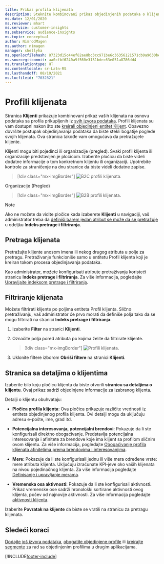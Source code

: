 ```yaml
---
title: Prikaz profila klijenata
description: Steknite kombinovani prikaz objedinjenih podataka o klijentima.
ms.date: 12/01/2020
ms.reviewer: mhart
ms.service: customer-insights
ms.subservice: audience-insights
ms.topic: conceptual
author: NimrodMagen
ms.author: nimagen
manager: shellyha
ms.openlocfilehash: 87323d15c44ef82ae8bc3cc971be6c36356121571cb9a9630be699ac2d157bf6
ms.sourcegitcommit: aa0cfbf6240a9f560e3131bdec63e051a8786dd4
ms.translationtype: HT
ms.contentlocale: sr-Latn-RS
ms.lasthandoff: 08/10/2021
ms.locfileid: "7032821"
---
```

# <a name="customer-profiles"></a>Profili klijenata

Stranica **Klijenti** prikazuje kombinovani prikaz vaših klijenata na osnovu podataka sa profila prikupljenih iz [svih izvora podataka](data-sources.md). Profili klijenata su vam dostupni nakon što ste [kreirali objedinjeni entitet Klijent](data-unification.md). Obavezno dovršite postupak objedinjavanja podataka da biste stekli bogatije poglede svojih klijenata. Ova stranica takođe vam omogućava da pretražujete klijente.

Klijenti mogu biti pojedinci ili organizacije (pregled). Svaki profil klijenta ili organizacije predstavljen je pločicom. Izaberite pločicu da biste videli dodatne informacije o tom konkretnom klijentu ili organizaciji. Upotrebite kontrole za straničenje na dnu stranice da biste videli dodatne zapise.

> [!div class="mx-imgBorder"] 
> ![B2C profili klijenata.](media/profiles-customers.png "B2C profili klijenata")

Organizacije (Pregled)
> [!div class="mx-imgBorder"] 
> ![B2B profili klijenata.](media/profile-customers-b2b.png "B2B profili klijenata")

> [!NOTE]
> Ako ne možete da vidite pločice kada izaberete **Klijenti** u navigaciji, vaš administrator treba da [definiši barem jedan atribut se može da se pretražuje](search-filter-index.md) u odeljku **Indeks pretrage i filtriranja**.

## <a name="search-for-customers"></a>Pretraga klijenata

Pretražujte klijente unosom imena ili nekog drugog atributa u polje za pretragu. Pretraživanje funkcioniše samo u entitetu Profil klijenta koji je kreiran tokom procesa objedinjavanja podataka.

Kao administrator, možete konfigurisati atribute pretraživanja koristeći stranicu **Indeks pretrage i filtriranja**. Za više informacija, pogledajte [Upravljajte indeksom pretrage i filtriranja](search-filter-index.md).

## <a name="filter-customers"></a>Filtriranje klijenata

Možete filtrirati klijente po poljima entiteta Profil klijenta. Slično pretraživanju, vaš administrator će prvo morati da definiše polja tako da se mogu filtrirati na stranici **Indeks pretrage i filtriranja**.

1. Izaberite **Filter** na stranici **Klijenti**.

2. Označite polja pored atributa po kojima želite da filtrirate klijente.

   > [!div class="mx-imgBorder"] 
   > ![Profili klijenata.](media/profiles-customers3.png "Profili klijenata")

3. Uklonite filtere izborom **Obriši filtere** na stranici **Klijenti**.

##  <a name="customer-details-page"></a>Stranica sa detaljima o klijentima

Izaberite bilo koju pločicu klijenta da biste otvorili **stranicu sa detaljima o klijentu**. Ovaj prikaz sadrži objedinjene informacije za izabranog klijenta.

Detalji o klijentu obuhvataju:

-   **Pločica profila klijenta**: Ova pločica prikazuje različite vrednosti iz entiteta objedinjenog profila klijenta. Ovi detalji mogu da uključuju adresu e-pošte, ime, grad itd. 

-   **Potencijalna interesovanja, potencijalni brendovi**: Pokazuje da li ste konfigurisali direktno obogaćivanje. Predstavlja potencijalna interesovanja i afinitete za brendove koje ima klijent sa profilom sličnim ovom klijentu. Za više informacija, pogledajte [Obogaćivanje profila klijenata afinitetima prema brendovima i interesovanjima](enrichment-microsoft.md).

-   **Mere**: Pokazuje da li ste konfigurisali jednu ili više mera određene vrste: mere atributa klijenta. Uključuju izračunate KPI-jeve oko vaših klijenata na nivou pojedinačnog klijenta. Za više informacija pogledajte [Definisanje i upravljanje merama](measures.md).

-   **Vremenska osa aktivnosti**: Pokazuje da li ste konfigurisali aktivnosti. Prikaz vremenske ose sadrži hronološki sortirane aktivnosti ovog klijenta, počev od najnovije aktivnosti. Za više informacija pogledajte [aktivnosti klijenta](activities.md).

Izaberite **Povratak na klijente** da biste se vratili na stranicu za pretragu klijenata.

## <a name="next-steps"></a>Sledeći koraci

[Dodajte još izvora podataka](data-sources.md), [obogatite objedinjene profile](enrichment-hub.md) ili [kreirajte segmente](segments.md) za rad sa objedinjenim profilima u drugim aplikacijama.


[!INCLUDE[footer-include](../includes/footer-banner.md)]
